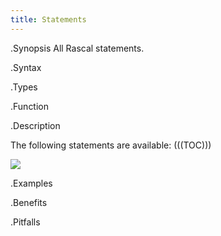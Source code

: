 ```yaml
---
title: Statements
---
```


.Synopsis
All Rascal statements.

.Syntax

.Types

.Function

.Description

The following statements are available:
(((TOC)))


![]((Statements-statement-parts.png))


.Examples

.Benefits

.Pitfalls

